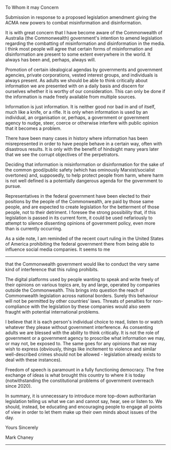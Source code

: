 To Whom it may Concern

Submission in response to a proposed legislation amendment giving the ACMA new powers to
combat misinformation and disinformation.

It is with great concern that I have become aware of the Commonwealth of Australia (the
Commonwealth) government's intention to amend legislation regarding the combatting of
misinformation and disinformation in the media. I think most people will agree that certain forms of
misinformation and disinformation are present to some extent everywhere in the world. It always
has been and, perhaps, always will.

Promotion of certain idealogical agendas by governments and government agencies, private
corporations, vested interest groups, and individuals is always present. As adults we should be able
to think critically about information we are presented with on a daily basis and discern for ourselves
whether it is worthy of our consideration. This can only be done if the information is made freely
available from multiple sources.

Information is just information. It is neither good nor bad in and of itself, much like a knife, or a rifle.
It is only when information is used by an individual, an organisation or, perhaps, a government or
government agency to nudge, steer, coerce or otherwise interfere with public opinion that it
becomes a problem.

There have been many cases in history where information has been misrepresented in order to have
people behave in a certain way, often with disastrous results. It is only with the benefit of hindsight
many years later that we see the corrupt objectives of the perpetrators.

Deciding that information is misinformation or disinformation for the sake of the common
good/public safety (which has ominously Marxist/socialist overtones) and, supposedly, to help
protect people from harm, where harm is not well defined is a potentially dangerous agenda for the
government to pursue.

Representatives in the federal government have been elected to their positions by the people of the
Commonwealth, are paid by those same people, and are expected to create legislation for the
betterment of those people, not to their detriment. I foresee the strong possibility that, if this
legislation is passed in its current form, it could be used nefariously to attempt to silence dissenting
opinions of government policy, even more than is currently occurring.

As a side note, I am reminded of the recent court ruling in the United States of America prohibiting
the federal government there from being able to influence social media companies. It seems to me


-----

that the Commonwealth government would like to conduct the very same kind of interference that
this ruling prohibits.

The digital platforms used by people wanting to speak and write freely of their opinions on various
topics are, by and large, operated by companies outside the Commonwealth. This brings into
question the reach of Commonwealth legislation across national borders. Surely this behaviour will
not be permitted by other countries' laws. Threats of penalties for non-compliance with the
legislation by these companies would also seem fraught with potential international problems.

I believe that it is each person's individual choice to read, listen to or watch whatever they please
without government interference. As consenting adults we are blessed with the ability to think
critically. It is not the role of government or a government agency to proscribe what information we
may, or may not, be exposed to. The same goes for any opinions that we may wish to express
(obviously, things like incitement to violence and similar well-described crimes should not be
allowed - legislation already exists to deal with these instances).

Freedom of speech is paramount in a fully functioning democracy. The free exchange of ideas is
what brought this country to where it is today (notwithstanding the constitutional problems of
government overreach since 2020).

In summary, it is unnecessary to introduce more top-down authoritarian legislation telling us what
we can and cannot say, hear, see or listen to. We should, instead, be educating and encouraging
people to engage all points of view in order to let them make up their own minds about issues of the
day.

Yours Sincerely

Mark Chaney


-----

